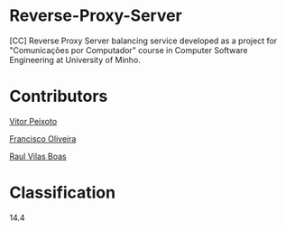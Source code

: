 # Reverse-Proxy-Server
[CC] Reverse Proxy Server balancing service developed as a project for "Comunicações por Computador" course in Computer Software Engineering at University of Minho.

# Contributors

[Vitor Peixoto](https://github.com/VitorPeixoto97)

[Francisco Oliveira](https://github.com/Tibblue)

[Raul Vilas Boas](https://github.com/MrBoas)

# Classification

14.4
